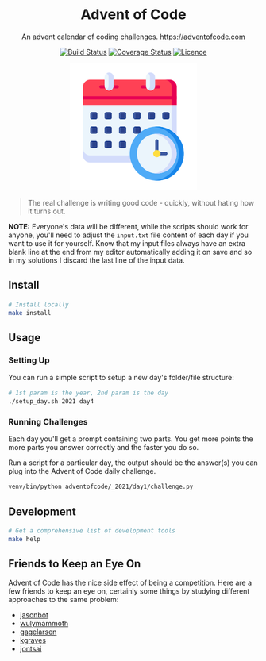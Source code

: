 <div align="center">

# Advent of Code

An advent calendar of coding challenges. https://adventofcode.com

[![Build Status](https://github.com/Justintime50/adventofcode/workflows/build/badge.svg)](https://github.com/Justintime50/adventofcode/actions)
[![Coverage Status](https://coveralls.io/repos/github/Justintime50/adventofcode/badge.svg?branch=main)](https://coveralls.io/github/Justintime50/adventofcode?branch=main)
[![Licence](https://img.shields.io/github/license/justintime50/adventofcode)](LICENSE)

<img src="https://raw.githubusercontent.com/justintime50/assets/main/src/adventofcode/showcase.png" alt="Showcase">

</div>

> The real challenge is writing good code - quickly, without hating how it turns out.

**NOTE:** Everyone's data will be different, while the scripts should work for anyone, you'll need to adjust the `input.txt` file content of each day if you want to use it for yourself. Know that my input files always have an extra blank line at the end from my editor automatically adding it on save and so in my solutions I discard the last line of the input data.

## Install

```bash
# Install locally
make install
```

## Usage

### Setting Up

You can run a simple script to setup a new day's folder/file structure:

```bash
# 1st param is the year, 2nd param is the day
./setup_day.sh 2021 day4
```

### Running Challenges

Each day you'll get a prompt containing two parts. You get more points the more parts you answer correctly and the faster you do so.

Run a script for a particular day, the output should be the answer(s) you can plug into the Advent of Code daily challenge.

```bash
venv/bin/python adventofcode/_2021/day1/challenge.py
```

## Development

```bash
# Get a comprehensive list of development tools
make help
```

## Friends to Keep an Eye On

Advent of Code has the nice side effect of being a competition. Here are a few friends to keep an eye on, certainly some things by studying different approaches to the same problem:

* [jasonbot](https://github.com/jasonbot/2020-advent-of-code)
* [wulymammoth](https://github.com/wulymammoth/advent_of_code_2020)
* [gagelarsen](https://github.com/gagelarsen/adventofcode)
* [kgraves](https://github.com/kgraves/advent_of_code)
* [jontsai](https://github.com/hacktoolkit/code_challenges/tree/master/adventofcode/2020)
